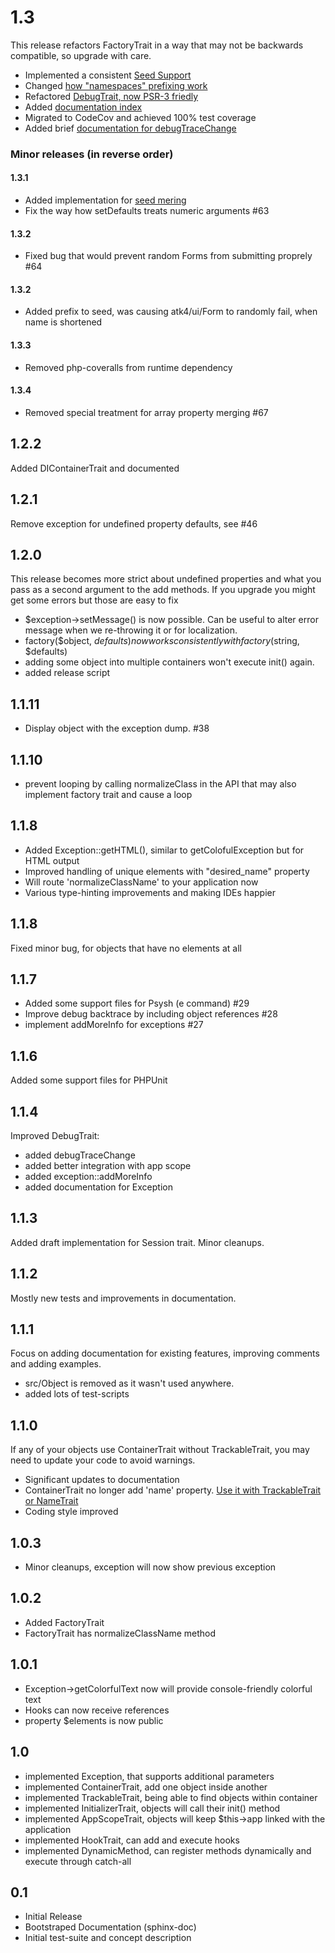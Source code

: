 # 1.3

This release refactors FactoryTrait in a way that may not be backwards compatible, so upgrade with care.

 - Implemented a consistent [Seed Support](http://agile-core.readthedocs.io/en/develop/factory.html#seed)
 - Changed [how "namespaces" prefixing work](http://agile-core.readthedocs.io/en/develop/factory.html#namespace)
 - Refactored [DebugTrait, now PSR-3 friedly](http://agile-core.readthedocs.io/en/develop/debug.html)
 - Added [documentation index](http://agile-core.readthedocs.io/en/develop/index.html)
 - Migrated to CodeCov and achieved 100% test coverage
 - Added brief [documentation for debugTraceChange](http://agile-core.readthedocs.io/en/develop/debug.html#debugtracechange)

### Minor releases (in reverse order)

#### 1.3.1

- Added implementation for [seed mering](http://agile-core.readthedocs.io/en/develop/factory.html#seed-merging)
- Fix the way how setDefaults treats numeric arguments #63

#### 1.3.2

- Fixed bug that would prevent random Forms from submitting proprely #64

#### 1.3.2

- Added prefix to seed, was causing atk4/ui/Form to randomly fail, when name is shortened

#### 1.3.3

- Removed php-coveralls from runtime dependency

#### 1.3.4

- Removed special treatment for array property merging #67

## 1.2.2

Added DIContainerTrait and documented

## 1.2.1

Remove exception for undefined property defaults, see #46

## 1.2.0

This release becomes more strict about undefined properties and what you pass as a second argument
to the add methods. If you upgrade you might get some errors but those are easy to fix

 - $exception->setMessage() is now possible. Can be useful to alter error message when we re-throwing it or for localization.
 - factory($object, $defaults) now works consistently with factory($string, $defaults)
 - adding some object into multiple containers won't execute init() again.
 - added release script

## 1.1.11

- Display object with the exception dump. #38 

## 1.1.10

 - prevent looping by calling normalizeClass in the API that may also
   implement factory trait and cause a loop

## 1.1.8

 - Added Exception::getHTML(), similar to getColofulException but for
   HTML output
 - Improved handling of unique elements with "desired_name" property
 - Will route 'normalizeClassName' to your application now
 - Various type-hinting improvements and making IDEs happier

## 1.1.8

Fixed minor bug, for objects that have no elements at all

## 1.1.7

 - Added some support files for Psysh (e command) #29
 - Improve debug backtrace by including object references #28
 - implement addMoreInfo for exceptions #27

## 1.1.6

Added some support files for PHPUnit

## 1.1.4

Improved DebugTrait:

 - added debugTraceChange
 - added better integration with app scope
 - added exception::addMoreInfo
 - added documentation for Exception

## 1.1.3

Added draft implementation for Session trait. Minor cleanups.

## 1.1.2

Mostly new tests and improvements in documentation.

## 1.1.1

Focus on adding documentation for existing features, improving comments
and adding examples. 
* src/Object is removed as it wasn't used anywhere.
* added lots of test-scripts

## 1.1.0

If any of your objects use ContainerTrait without TrackableTrait, you may need to update
your code to avoid warnings.

* Significant updates to documentation
* ContainerTrait no longer add 'name' property. [Use it with TrackableTrait or NameTrait](http://agile-core.readthedocs.io/en/develop/container.html?highlight=nametrait#name-trait)
* Coding style improved

## 1.0.3

* Minor cleanups, exception will now show previous exception

## 1.0.2

* Added FactoryTrait
* FactoryTrait has normalizeClassName method

## 1.0.1

* Exception->getColorfulText now will provide console-friendly colorful text
* Hooks can now receive references
* property $elements is now public

## 1.0

* implemented Exception, that supports additional parameters
* implemented ContainerTrait, add one object inside another
* implemented TrackableTrait, being able to find objects within container
* implemented InitializerTrait, objects will call their init() method
* implemented AppScopeTrait, objects will keep $this->app linked with the application
* implemented HookTrait, can add and execute hooks
* implemented DynamicMethod, can register methods dynamically and execute through catch-all

## 0.1

* Initial Release
* Bootstraped Documentation (sphinx-doc)
* Initial test-suite and concept description
